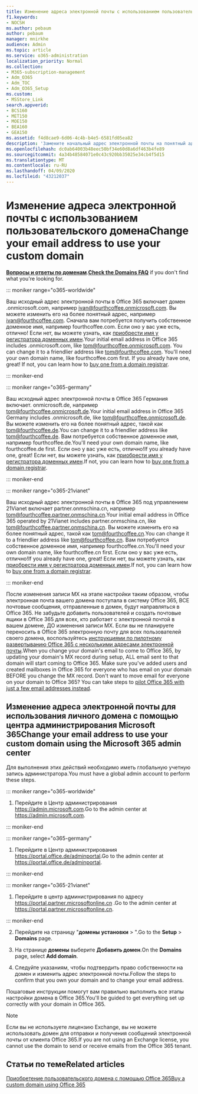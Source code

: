 ```yaml
---
title: Изменение адреса электронной почты с использованием пользовательского домена
f1.keywords:
- NOCSH
ms.author: pebaum
author: pebaum
manager: mnirkhe
audience: Admin
ms.topic: article
ms.service: o365-administration
localization_priority: Normal
ms.collection:
- M365-subscription-management
- Adm_O365
- Adm_TOC
- Adm_O365_Setup
ms.custom:
- MSStore_Link
search.appverid:
- BCS160
- MET150
- MOE150
- BEA160
- GEA150
ms.assetid: f4d8cae9-6d06-4c4b-b4e5-6581fd05ea82
description: 'Замените начальный адрес электронной почты на понятный адрес электронной почты, такой как tom@fourthcoffee.com. Для этого необходимо приобрести доменное имя и добавить его в Office 365. '
ms.openlocfilehash: dc0ab64003b48eec50bf34e60d8a6df463b4fe89
ms.sourcegitcommit: 4a34b48584071e0c43c920bb35025e34cb4f5d15
ms.translationtype: MT
ms.contentlocale: ru-RU
ms.lasthandoff: 04/09/2020
ms.locfileid: "43212037"
---
```

# <a name="change-your-email-address-to-use-your-custom-domain"></a><span data-ttu-id="4a855-104">Изменение адреса электронной почты с использованием пользовательского домена</span><span class="sxs-lookup"><span data-stu-id="4a855-104">Change your email address to use your custom domain</span></span>

 <span data-ttu-id="4a855-105">**[Вопросы и ответы по доменам](../setup/domains-faq.md)**.</span><span class="sxs-lookup"><span data-stu-id="4a855-105">**[Check the Domains FAQ](../setup/domains-faq.md)** if you don't find what you're looking for.</span></span> 
  
::: moniker range="o365-worldwide"

<span data-ttu-id="4a855-p102">Ваш исходный адрес электронной почты в Office 365 включает домен .onmicrosoft.com, например ivan@fourthcoffee.onmicrosoft.com. Вы можете изменить его на более понятный адрес, например ivan@fourthcoffee.com. Сначала вам потребуется получить собственное доменное имя, например fourthcoffee.com. Если оно у вас уже есть, отлично! Если нет, вы можете узнать, как [приобрести имя у регистратора доменных имен](../get-help-with-domains/buy-a-domain-name.md).</span><span class="sxs-lookup"><span data-stu-id="4a855-p102">Your initial email address in Office 365 includes .onmicrosoft.com, like tom@fourthcoffee.onmicrosoft.com. You can change it to a friendlier address like tom@fourthcoffee.com. You'll need your own domain name, like fourthcoffee.com first. If you already have one, great! If not, you can learn how to [buy one from a domain registrar](../get-help-with-domains/buy-a-domain-name.md).</span></span>

::: moniker-end

::: moniker range="o365-germany"

<span data-ttu-id="4a855-111">Ваш исходный адрес электронной почты в Office 365 Германия включает. onmicrosoft.de, например tom@fourthcoffee.onmicrosoft.de.</span><span class="sxs-lookup"><span data-stu-id="4a855-111">Your initial email address in Office 365 Germany includes .onmicrosoft.de, like tom@fourthcoffee.onmicrosoft.de.</span></span> <span data-ttu-id="4a855-112">Вы можете изменить его на более понятный адрес, такой как tom@fourthcoffee.de.</span><span class="sxs-lookup"><span data-stu-id="4a855-112">You can change it to a friendlier address like tom@fourthcoffee.de.</span></span> <span data-ttu-id="4a855-113">Вам потребуется собственное доменное имя, например fourthcoffee.de.</span><span class="sxs-lookup"><span data-stu-id="4a855-113">You'll need your own domain name, like fourthcoffee.de first.</span></span> <span data-ttu-id="4a855-114">Если оно у вас уже есть, отлично!</span><span class="sxs-lookup"><span data-stu-id="4a855-114">If you already have one, great!</span></span> <span data-ttu-id="4a855-115">Если нет, вы можете узнать, как [приобрести имя у регистратора доменных имен](../get-help-with-domains/buy-a-domain-name.md).</span><span class="sxs-lookup"><span data-stu-id="4a855-115">If not, you can learn how to [buy one from a domain registrar](../get-help-with-domains/buy-a-domain-name.md).</span></span>

::: moniker-end

::: moniker range="o365-21vianet"

<span data-ttu-id="4a855-116">Ваш исходный адрес электронной почты в Office 365 под управлением 21Vianet включает partner.onmschina.cn, например tom@fourthcoffee.partner.onmschina.cn.</span><span class="sxs-lookup"><span data-stu-id="4a855-116">Your initial email address in Office 365 operated by 21Vianet includes partner.onmschina.cn, like tom@fourthcoffee.partner.onmschina.cn.</span></span> <span data-ttu-id="4a855-117">Вы можете изменить его на более понятный адрес, такой как tom@fourthcoffee.cn.</span><span class="sxs-lookup"><span data-stu-id="4a855-117">You can change it to a friendlier address like tom@fourthcoffee.cn.</span></span> <span data-ttu-id="4a855-118">Вам потребуется собственное доменное имя, например fourthcoffee.cn.</span><span class="sxs-lookup"><span data-stu-id="4a855-118">You'll need your own domain name, like fourthcoffee.cn first.</span></span> <span data-ttu-id="4a855-119">Если оно у вас уже есть, отлично!</span><span class="sxs-lookup"><span data-stu-id="4a855-119">If you already have one, great!</span></span> <span data-ttu-id="4a855-120">Если нет, вы можете узнать, как [приобрести имя у регистратора доменных имен](../get-help-with-domains/buy-a-domain-name.md).</span><span class="sxs-lookup"><span data-stu-id="4a855-120">If not, you can learn how to [buy one from a domain registrar](../get-help-with-domains/buy-a-domain-name.md).</span></span>

::: moniker-end

<span data-ttu-id="4a855-p105">После изменения записи MX на этапе настройки таким образом, чтобы электронная почта вашего домена поступала в систему Office 365, ВСЕ почтовые сообщения, отправленные в домен, будут направляться в Office 365. Не забудьте добавить пользователей и создать почтовые ящики в Office 365 для всех, кто работает с электронной почтой в вашем домене, ДО изменения записи MX. Если вы не планируете переносить в Office 365 электронную почту для всех пользователей своего домена, воспользуйтесь [инструкциями по пилотному развертыванию Office 365 с несколькими адресами электронной почты](https://support.office.com/article/39cee536-6a03-40cf-b9c1-f301bb6001d7.aspx).</span><span class="sxs-lookup"><span data-stu-id="4a855-p105">When you change your domain's email to come to Office 365, by updating your domain's MX record during setup, ALL email sent to that domain will start coming to Office 365. Make sure you've added users and created mailboxes in Office 365 for everyone who has email on your domain BEFORE you change the MX record. Don't want to move email for everyone on your domain to Office 365? You can take steps to [pilot Office 365 with just a few email addresses instead](https://support.office.com/article/39cee536-6a03-40cf-b9c1-f301bb6001d7.aspx).</span></span>
  
## <a name="change-your-email-address-to-use-your-custom-domain-using-the-microsoft-365-admin-center"></a><span data-ttu-id="4a855-125">Изменение адреса электронной почты для использования личного домена с помощью центра администрирования Microsoft 365</span><span class="sxs-lookup"><span data-stu-id="4a855-125">Change your email address to use your custom domain using the Microsoft 365 admin center</span></span>

<span data-ttu-id="4a855-126">Для выполнения этих действий необходимо иметь глобальную учетную запись администратора.</span><span class="sxs-lookup"><span data-stu-id="4a855-126">You must have a global admin account to perform these steps.</span></span> 

::: moniker range="o365-worldwide"

1. <span data-ttu-id="4a855-127">Перейдите в Центр администрирования <a href="https://go.microsoft.com/fwlink/p/?linkid=2024339" target="_blank">https://admin.microsoft.com</a>.</span><span class="sxs-lookup"><span data-stu-id="4a855-127">Go to the admin center at <a href="https://go.microsoft.com/fwlink/p/?linkid=2024339" target="_blank">https://admin.microsoft.com</a>.</span></span> 

::: moniker-end
   
::: moniker range="o365-germany"
    
1. <span data-ttu-id="4a855-128">Перейдите в Центр администрирования <a href="https://go.microsoft.com/fwlink/p/?linkid=848041" target="_blank">https://portal.office.de/adminportal</a>.</span><span class="sxs-lookup"><span data-stu-id="4a855-128">Go to the admin center at <a href="https://go.microsoft.com/fwlink/p/?linkid=848041" target="_blank">https://portal.office.de/adminportal</a>.</span></span> 
    
::: moniker-end

::: moniker range="o365-21vianet"

1. <span data-ttu-id="4a855-129">Перейдите в центр администрирования по адресу <a href="https://go.microsoft.com/fwlink/p/?linkid=850627" target="_blank"> https://portal.partner.microsoftonline.cn </a>.</span><span class="sxs-lookup"><span data-stu-id="4a855-129">Go to the admin center at <a href="https://go.microsoft.com/fwlink/p/?linkid=850627" target="_blank"> https://portal.partner.microsoftonline.cn</a>.</span></span> 

::: moniker-end 

2. <span data-ttu-id="4a855-130">Перейдите на страницу "**домены** **установки** > ".</span><span class="sxs-lookup"><span data-stu-id="4a855-130">Go to the **Setup** > **Domains** page.</span></span> 

3. <span data-ttu-id="4a855-131">На странице **домены** выберите **Добавить домен**.</span><span class="sxs-lookup"><span data-stu-id="4a855-131">On the **Domains** page, select **Add domain**.</span></span>
    
4. <span data-ttu-id="4a855-132">Следуйте указаниям, чтобы подтвердить право собственности на домен и изменить адрес электронной почты.</span><span class="sxs-lookup"><span data-stu-id="4a855-132">Follow the steps to confirm that you own your domain and to change your email address.</span></span>
    
<span data-ttu-id="4a855-133">Пошаговые инструкции помогут вам правильно выполнить все этапы настройки домена в Office 365.</span><span class="sxs-lookup"><span data-stu-id="4a855-133">You'll be guided to get everything set up correctly with your domain in Office 365.</span></span>

> [!NOTE]
> <span data-ttu-id="4a855-134">Если вы не используете лицензию Exchange, вы не можете использовать домен для отправки и получения сообщений электронной почты от клиента Office 365.</span><span class="sxs-lookup"><span data-stu-id="4a855-134">If you are not using an Exchange license, you cannot use the domain to send or receive emails from the Office 365 tenant.</span></span>
  
## <a name="related-articles"></a><span data-ttu-id="4a855-135">Статьи по теме</span><span class="sxs-lookup"><span data-stu-id="4a855-135">Related articles</span></span>

[<span data-ttu-id="4a855-136">Приобретение пользовательского домена с помощью Office 365</span><span class="sxs-lookup"><span data-stu-id="4a855-136">Buy a custom domain using Office 365</span></span>](../get-help-with-domains/buy-a-domain-name.md)
 
